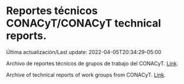 # Reportes técnicos CONACyT/CONACyT technical reports.

Última actualización/Last update: 2022-04-05T20:34:29-05:00

Archivo de reportes técnicos de grupos de trabajo del CONACyT. [Link](https://salud.conacyt.mx/coronavirus/investigacion/productos/).

Archive of technical reports of work groups from CONACyT. [Link](https://salud.conacyt.mx/coronavirus/investigacion/productos/).
